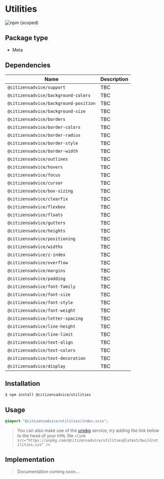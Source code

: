 # Utilities

![npm (scoped)](https://img.shields.io/npm/v/@citizensadvice/utilities.svg)

## Package type

- Meta

## Dependencies

| Name                                  | Description |
|---------------------------------------|-------------|
| `@citizensadvice/support`             | TBC         |
| `@citizensadvice/background-colors`   | TBC         |
| `@citizensadvice/background-position` | TBC         |
| `@citizensadvice/background-size`     | TBC         |
| `@citizensadvice/borders`             | TBC         |
| `@citizensadvice/border-colors`       | TBC         |
| `@citizensadvice/border-radius`       | TBC         |
| `@citizensadvice/border-style`        | TBC         |
| `@citizensadvice/border-width`        | TBC         |
| `@citizensadvice/outlines`            | TBC         |
| `@citizensadvice/hovers`              | TBC         |
| `@citizensadvice/focus`               | TBC         |
| `@citizensadvice/cursor`              | TBC         |
| `@citizensadvice/box-sizing`          | TBC         |
| `@citizensadvice/clearfix`            | TBC         |
| `@citizensadvice/flexbox`             | TBC         |
| `@citizensadvice/floats`              | TBC         |
| `@citizensadvice/gutters`             | TBC         |
| `@citizensadvice/heights`             | TBC         |
| `@citizensadvice/positioning`         | TBC         |
| `@citizensadvice/widths`              | TBC         |
| `@citizensadvice/z-index`             | TBC         |
| `@citizensadvice/overflow`            | TBC         |
| `@citizensadvice/margins`             | TBC         |
| `@citizensadvice/padding`             | TBC         |
| `@citizensadvice/font-family`         | TBC         |
| `@citizensadvice/font-size`           | TBC         |
| `@citizensadvice/font-style`          | TBC         |
| `@citizensadvice/font-weight`         | TBC         |
| `@citizensadvice/letter-spacing`      | TBC         |
| `@citizensadvice/line-height`         | TBC         |
| `@citizensadvice/line-limit`          | TBC         |
| `@citizensadvice/text-align`          | TBC         |
| `@citizensadvice/text-colors`         | TBC         |
| `@citizensadvice/text-decoration`     | TBC         |
| `@citizensadvice/display`             | TBC         |

## Installation

```shell
$ npm install @citizensadvice/utilities
```

## Usage

```scss
@import "@citizensadvice/utilities/index.scss";
```

> You can also make use of the [unpkg](https://unpkg.com) service, try adding the link below to the head of your `HTML` file
> `<link src="https://unpkg.com/@citizensadvice/utilities@latest/build/utilities.css" />`

## Implementation

> Documentation coming soon...